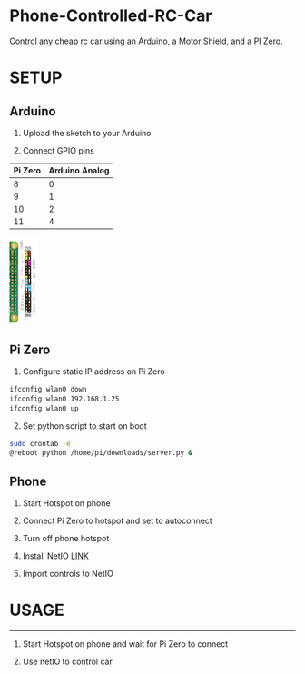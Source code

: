 # Phone-Controlled-RC-Car


Control any cheap rc car using an Arduino, a Motor Shield, and a PI Zero.


# SETUP


Arduino
-----
1. Upload the sketch to your Arduino

2. Connect GPIO pins


  Pi Zero   | Arduino Analog 
        ---|---
    8       |      0
    9       |      1
    10      |      2
   11      |      4

<img src="https://github.com/jdial1/Phone-Controlled-RC-Car/blob/master/Pi-Zero-GPIO-PINOUT.PNG" Width=10%></img>


Pi Zero
-----

1. Configure static IP address on Pi Zero
```bash
ifconfig wlan0 down
ifconfig wlan0 192.168.1.25
ifconfig wlan0 up
```


2. Set python script to start on boot

```bash
sudo crontab -e
@reboot python /home/pi/downloads/server.py &
```

Phone
-----
1. Start Hotspot on phone

2. Connect Pi Zero to hotspot and set to autoconnect

3. Turn off phone hotspot

4. Install NetIO <a href="https://play.google.com/store/apps/details?id=com.luvago.netio&hl=en">LINK</a>

5. Import controls to NetIO



# USAGE
------------------------
  1. Start Hotspot on phone and wait for Pi Zero to connect

  2. Use netIO to control car
